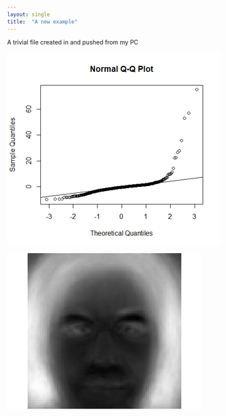```yaml
---
layout: single
title:  "A new example"
---
```


A trivial file created in and pushed from my PC

![q1_2_qqplot](/assets/images/q1_2_qqplot.png)

![EigenFace](/assets/images/2023-04-04-frompc/EigenFace.png)